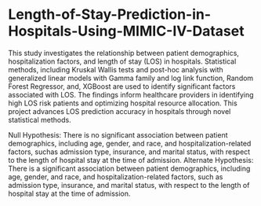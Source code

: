 # Length-of-Stay-Prediction-in-Hospitals-Using-MIMIC-IV-Dataset


This study investigates the relationship between patient demographics, hospitalization factors, and length of stay (LOS) in hospitals. Statistical methods, including Kruskal Wallis tests and post-hoc analysis with generalized linear models with Gamma family and log link function, Random Forest Regressor, and, XGBoost are used to identify significant factors associated with LOS. The findings inform healthcare providers in identifying high LOS risk patients and optimizing hospital resource allocation. This project advances LOS prediction accuracy in hospitals through novel statistical methods.

Null Hypothesis: There is no significant association between patient demographics, including age, gender, and race, and hospitalization-related factors, suchas admission type, insurance, and marital status, with respect to the length of hospital stay at the time of admission.
Alternate Hypothesis: There is a significant association between patient demographics, including age, gender, and race, and hospitalization-related factors, such as admission type, insurance, and marital status, with respect to the length of hospital stay at the time of admission.
